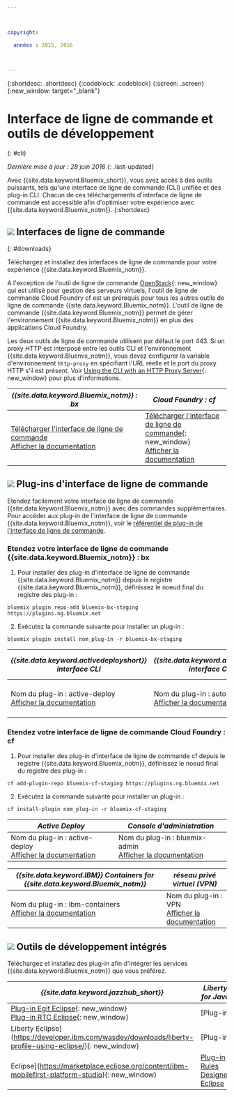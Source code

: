 ```yaml
---

 

copyright:

  années : 2015, 2016

 

---
```


{:shortdesc: .shortdesc}
{:codeblock: .codeblock}
{:screen: .screen}
{:new_window: target="_blank"}

# Interface de ligne de commande et outils de développement
{: #cli}

*Dernière mise à jour : 28 juin 2016*
{: .last-updated}

Avec {{site.data.keyword.Bluemix_short}}, vous avez accès à des outils puissants, tels qu'une interface de ligne de commande (CLI) unifiée et des plug-in CLI. Chacun de ces téléchargements d'interface de ligne de commande est accessible afin d'optimiser votre expérience avec {{site.data.keyword.Bluemix_notm}}.
{:shortdesc}

## ![](./images/CLI.svg) Interfaces de ligne de commande
{: #downloads}

Téléchargez et installez des interfaces de ligne de commande pour votre expérience
{{site.data.keyword.Bluemix_notm}}. 

A l'exception de l'outil de ligne de commande [OpenStack](../virtualmachines/vm_index.html#vm_setup_cli){: new_window} qui est utilisé
pour gestion des serveurs virtuels, l'outil de ligne de commande Cloud Foundry cf est un prérequis pour tous les autres outils de ligne de commande
{{site.data.keyword.Bluemix_notm}}. L'outil de ligne de commande
{{site.data.keyword.Bluemix_notm}} permet de gérer l'environnement {{site.data.keyword.Bluemix_notm}} en plus des applications Cloud
Foundry.

Les deux outils de ligne de commande utilisent par défaut le port 443. Si un proxy HTTP est interposé entre les outils CLI et l'environnement
{{site.data.keyword.Bluemix_notm}}, vous devez configurer la variable d'environnement `http-proxy` en spécifiant l'URL
réelle et le port du proxy HTTP s'il est présent. Voir [Using the CLI with an HTTP Proxy
Server](http://docs.cloudfoundry.org/cf-cli/http-proxy.html){: new_window} pour plus d'informations.


| *{{site.data.keyword.Bluemix_notm}} : bx* | *Cloud Foundry : cf* |
|---------------------|---------------|
| [Télécharger l'interface de ligne de commande](http://clis.ng.bluemix.net/) <br> [Afficher la documentation](./reference/bluemix_cli/index.html)|  [Télécharger l'interface de ligne de commande](https://github.com/cloudfoundry/cli/releases){: new_window}  <br> [Afficher la documentation](./reference/cfcommands/index.html) |


## ![](./images/CLI_Plugin.svg) Plug-ins d'interface de ligne de commande

Etendez facilement votre interface de ligne de commande {{site.data.keyword.Bluemix_notm}} avec des commandes supplémentaires. Pour accéder
aux plug-in de l'interface de ligne de commande {{site.data.keyword.Bluemix_notm}}, voir le
[référentiel de plug-in de l'interface de ligne de commande](https://plugins.ng.bluemix.net/).

### Etendez votre interface de ligne de commande {{site.data.keyword.Bluemix_notm}} : bx

1. Pour installer des plug-in d'interface de ligne de commande {{site.data.keyword.Bluemix_notm}} depuis le registre {{site.data.keyword.Bluemix_notm}}, définissez le noeud
final du registre des plug-in :
```
bluemix plugin repo-add bluemix-bx-staging https://plugins.ng.bluemix.net
```
2. Exécutez la commande suivante pour installer un plug-in :
```
bluemix plugin install nom_plug-in -r bluemix-bx-staging
```

| *{{site.data.keyword.activedeployshort}} interface CLI* | *{{site.data.keyword.autoscaling}} interface CLI* | *Network Security Groups* |
|-----|-----|-----|
| Nom du plug-in : active-deploy <br> [Afficher la documentation](../services/ActiveDeploy/cli.html#cli) | Nom du plug-in : auto-scaling <br> [Afficher la documentation](./plugins/auto-scaling/index.html) |  Nom du plug-in : nsg <br> [Afficher la documentation](./plugins/networksecuritygroups/index.html)  |


### Etendez votre interface de ligne de commande Cloud Foundry : cf

1. Pour installer des plug-in d'interface de ligne de commande cf depuis le registre {{site.data.keyword.Bluemix_notm}}, définissez le noeud
final du registre des
plug-in :
```
cf add-plugin-repo bluemix-cf-staging https://plugins.ng.bluemix.net
```
2. Exécutez la commande suivante pour installer un plug-in :
```
cf install-plugin nom_plug-in -r bluemix-cf-staging
```

| *Active Deploy* | *Console d'administration* | 
|-----------------|-----------------|
| Nom du plug-in : active-deploy <br>  [Afficher la documentation](../services/ActiveDeploy/cli.html#cli) |  Nom du plug-in : bluemix-admin <br> [Afficher la documentation](../cli/plugins/bluemix_admin/index.html) | 

| *{{site.data.keyword.IBM}} Containers for {{site.data.keyword.Bluemix_notm}}* | *réseau privé virtuel (VPN)* |
|-----------------|-----------------|
| Nom du plug-in : ibm-containers <br> [Afficher la documentation](https://www.{DomainName}/docs/containers/container_cli_cfic.html#container_cli_cfic) | Nom du plug-in : VPN <br> [Afficher la documentation](./plugins/vpn/index.html) |

<!-- View docs link for bluemix-admin plug-in cannot go live until December time frame. Check in with Michelle -->


## ![](./images/Integrated_Dev_Tools.svg) Outils de développement intégrés

Téléchargez et installez des plug-in afin d'intégrer les services {{site.data.keyword.Bluemix_notm}} que
vous préférez.

| *{{site.data.keyword.jazzhub_short}}* | *Liberty for Java* | *MobileFirst* | *{{site.data.keyword.rules_short}}* |
|-------------|----------|----------|----------|
| [Plug-in Egit Eclipse](https://hub.jazz.net/docs/reference/gitclient/#eclipse_using_egit){: new_window} <br> [Plug-in RTC Eclipse](https://hub.jazz.net/docs/reference/gitclient/#eclipse_using_rtc){: new_window} | [Plug-in
Liberty Eclipse](https://developer.ibm.com/wasdev/downloads/liberty-profile-using-eclipse/){: new_window} | [Plug-in
Eclipse](https://marketplace.eclipse.org/content/ibm-mobilefirst-platform-studio){: new_window} | [Plug-in Rules Designer Eclipse](../services/rules/index.html#rulov002) |
